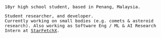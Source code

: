 <!-- markwindsorr/README.md -->

<samp>
  
18yr high school student, based in Penang, Malaysia. 

Student researcher, and developer.  
Currently working on small bodies (e.g. comets & asteroid research).
Also working as Software Eng / ML & AI Research Intern at [StarFetchX](https://www.starfetchx.com).

</samp>
